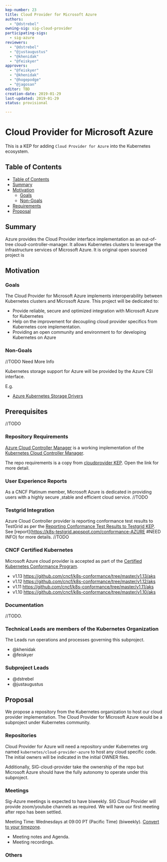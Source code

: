```yaml
---
kep-number: 23
title: Cloud Provider for Microsoft Azure
authors:
  - "@dstrebel"
owning-sig: sig-cloud-provider
participating-sigs:
  - sig-azure
reviewers:
  - "@dstrebel"
  - "@justaugustus"
  - "@khenidak"
  - "@feiskyer"
approvers:
  - "@feiskyer"
  - "@khenidak"
  - "@hogepodge"
  - "@jagosan"
editor: TBD
creation-date: 2019-01-29
last-updated: 2019-01-29
status: provisional

---
```


# Cloud Provider for Microsoft Azure

This is a KEP for adding ```Cloud Provider for Azure``` into the Kubernetes ecosystem.

## Table of Contents

* [Table of Contents](#table-of-contents)
* [Summary](#summary)
* [Motivation](#motivation)
    * [Goals](#goals)
    * [Non-Goals](#non-goals)
* [Requirements](#requirements)
* [Proposal](#proposal)

## Summary

Azure provides the Cloud Provider interface implementation as an out-of-tree cloud-controller-manager. It allows Kubernetes clusters to leverage the infrastructure services of Microsoft Azure.
It is original open sourced project is 

## Motivation

### Goals

The Cloud Provider for Microsoft Azure implements interoperability between Kubernetes clusters and Microsoft Azure. This project will be dedicated to:
- Provide reliable, secure and optimized integration with Microsoft Azure for Kubernetes
- Help on the improvement for decoupling cloud provider specifics from Kubernetes core implementation.
- Providing an open community and environment to for developing Kubernetes on Azure 



### Non-Goals

//TODO Need More Info

Kubernetes storage support for Azure will be provided by the Azure CSI interface.

E.g.

* [Azure Kubernetes Storage Drivers](https://github.com/Azure/kubernetes-volume-drivers/tree/master/csi)

## Prerequisites

//TODO

### Repository Requirements

[Azure Cloud Controller Manager](https://github.com/kubernetes/cloud-provider-azure) is a working implementation of the [Kubernetes Cloud Controller Manager](https://kubernetes.io/docs/tasks/administer-cluster/running-cloud-controller/).

The repo requirements is a copy from [cloudprovider KEP](https://github.com/kubernetes/community/blob/master/keps/sig-cloud-provider/0002-cloud-controller-manager.md#repository-requirements). Open the link for more detail.

### User Experience Reports
As a CNCF Platinum member, Microsoft Azure is dedicated in providing users with a highly secure ,stable and efficient cloud service. //TODO

### Testgrid Integration
 Azure Cloud Controller provider is reporting conformance test results to TestGrid as per the [Reporting Conformance Test Results to Testgrid KEP](https://github.com/kubernetes/enhancements/blob/master/keps/sig-cloud-provider/0018-testgrid-conformance-e2e.md).
 See [report](https://k8s-testgrid.appspot.com/conformance-AZURE #NEED INFO) for more details. //TODO

### CNCF Certified Kubernetes
 Microsoft Azure cloud provider is accepted as part of the [Certified Kubernetes Conformance Program](https://github.com/cncf/k8s-conformance).
 * v1.13 https://github.com/cncf/k8s-conformance/tree/master/v1.13/aks
 * v1.12 https://github.com/cncf/k8s-conformance/tree/master/v1.12/aks
 * v1.11 https://github.com/cncf/k8s-conformance/tree/master/v1.11/aks
 * v1.10 https://github.com/cncf/k8s-conformance/tree/master/v1.10/aks


### Documentation
 
//TODO.
 
### Technical Leads are members of the Kubernetes Organization

The Leads run operations and processes governing this subproject.

* @khenidak
* @feiskyer

### Subproject Leads

* @dstrebel
* @justaugustus

## Proposal

We propose a repository from the Kubernetes organization to host our cloud provider implementation.  The Cloud Provider for Microsoft Azure would be a subproject under Kubernetes community.

### Repositories

Cloud Provider for Azure will need a repository under Kubernetes org named ```kubernetes/cloud-provider-azure``` to host any cloud specific code. The initial owners will be indicated in the initial OWNER files.

Additionally, SIG-cloud-provider take the ownership of the repo but Microsoft Azure should have the fully autonomy to operate under this subproject.

### Meetings

Sig-Azure meetings is expected to have biweekly. SIG Cloud Provider will provide zoom/youtube channels as required. We will have our first meeting after repo has been settled.

Meeting Time: Wednesdays at 09:00 PT (Pacific Time) (biweekly). [Convert to your timezone](http://www.thetimezoneconverter.com/?t=20:00&tz=PT%20%28Pacific%20Time%29).
- Meeting notes and Agenda.
- Meeting recordings.


### Others
